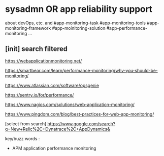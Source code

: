 # sysadmn OR app reliability support 

about devOps, etc. and #app-monitoring-task #app-monitoring-tools #app-monitoring-framework #app-moinitoring-solution #app-performance-monitoring ... 


## [init] search filtered 

https://webapplicationmonitoring.net/

https://smartbear.com/learn/performance-monitoring/why-you-should-be-monitoring/

https://www.atlassian.com/software/opsgenie

https://sentry.io/for/performance/

https://www.nagios.com/solutions/web-application-monitoring/

https://www.pingdom.com/blog/best-practices-for-web-app-monitoring/

[select from search] 
https://www.google.com/search?q=New+Relic%2C+Dynatrace%2C+AppDynamics&

key/buzz words : 
- APM application performance monitoring 

